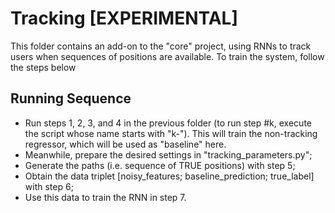 # Tracking [EXPERIMENTAL]

This folder contains an add-on to the "core" project, using RNNs to track users
when sequences of positions are available. To train the system, follow the
steps below

## Running Sequence

- Run steps 1, 2, 3, and 4 in the previous folder (to run step #k, execute the
script whose name starts with "k-"). This will train the non-tracking
regressor, which will be used as "baseline" here.
- Meanwhile, prepare the desired settings in "tracking_parameters.py";
- Generate the paths (i.e. sequence of TRUE positions) with step 5;
- Obtain the data triplet [noisy_features; baseline_prediction; true_label]
with step 6;
- Use this data to train the RNN in step 7.